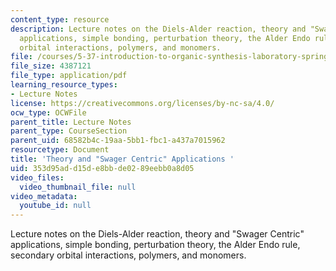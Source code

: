 ```yaml
---
content_type: resource
description: Lecture notes on the Diels-Alder reaction, theory and "Swager Centric"
  applications, simple bonding, perturbation theory, the Alder Endo rule, secondary
  orbital interactions, polymers, and monomers.
file: /courses/5-37-introduction-to-organic-synthesis-laboratory-spring-2009/353d95add15de8bbde0289eebb0a8d05_MIT5_37s09_lec02_Mod7.pdf
file_size: 4387121
file_type: application/pdf
learning_resource_types:
- Lecture Notes
license: https://creativecommons.org/licenses/by-nc-sa/4.0/
ocw_type: OCWFile
parent_title: Lecture Notes
parent_type: CourseSection
parent_uid: 68582b4c-19aa-5bb1-fbc1-a437a7015962
resourcetype: Document
title: 'Theory and "Swager Centric" Applications '
uid: 353d95ad-d15d-e8bb-de02-89eebb0a8d05
video_files:
  video_thumbnail_file: null
video_metadata:
  youtube_id: null
---
```

Lecture notes on the Diels-Alder reaction, theory and "Swager Centric" applications, simple bonding, perturbation theory, the Alder Endo rule, secondary orbital interactions, polymers, and monomers.